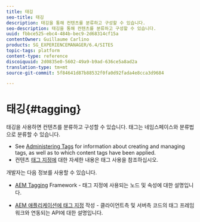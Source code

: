 ```yaml
---
title: 태깅
seo-title: 태깅
description: 태깅을 통해 컨텐츠를 분류하고 구성할 수 있습니다.
seo-description: 태깅을 통해 컨텐츠를 분류하고 구성할 수 있습니다.
uuid: fbbce525-ebc4-484b-bec9-2d68314cf15a
contentOwner: Guillaume Carlino
products: SG_EXPERIENCEMANAGER/6.4/SITES
topic-tags: platform
content-type: reference
discoiquuid: 2d0835e0-5602-49a9-b9ad-636ce5a8ad2a
translation-type: tm+mt
source-git-commit: 5f84641d87b88532f0fa0d92fada4e8cca3d9684

---
```



# 태깅{#tagging}

태깅을 사용하면 컨텐츠를 분류하고 구성할 수 있습니다. 태그는 네임스페이스와 분류법으로 분류할 수 있습니다.

* See [Administering Tags](/help/sites-administering/tags.md) for information about creating and managing tags, as well as to which content tags have been applied.
* 컨텐츠 [태그 지정에](/help/sites-authoring/tags.md) 대한 자세한 내용은 태그 사용을 참조하십시오.

개발자는 다음 정보를 사용할 수 있습니다.

* [AEM Tagging](/help/sites-developing/framework.md) Framework - 태그 지정에 사용되는 노드 및 속성에 대한 설명입니다.

* [AEM 애플리케이션에 태그 지정](/help/sites-developing/building.md) 작성 - 클라이언트측 및 서버측 코드의 태그 프레임워크와 연동되는 API에 대한 설명입니다.